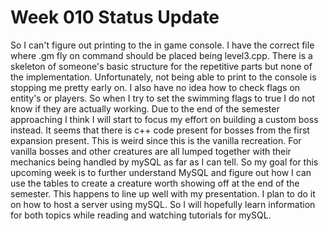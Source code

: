 # Week 010 Status Update

So I can't figure out printing to the in game console. I have the correct file where .gm fly on command should be placed being level3.cpp. There is a skeleton of someone's
basic structure for the repetitive parts but none of the implementation. Unfortunately, not being able to print to the console is stopping me pretty early on. I also have no
idea how to check flags on entity's or players. So when I try to set the swimming flags to true I do not know if they are actually working. Due to the end of the semester
approaching I think I will start to focus my effort on building a custom boss instead. It seems that there is c++ code present for bosses from the first expansion present. 
This is weird since this is the vanilla recreation. For vanilla bosses and other creatures are all lumped together with their mechanics being handled by mySQL as far as I 
can tell. So my goal for this upcoming week is to further understand MySQL and figure out how I can use the tables to create a creature worth showing off at the end of the semester.
This happens to line up well with my presentation. I plan to do it on how to host a server using mySQL. So I will hopefully learn information for both topics while reading and watching
tutorials for mySQL.
